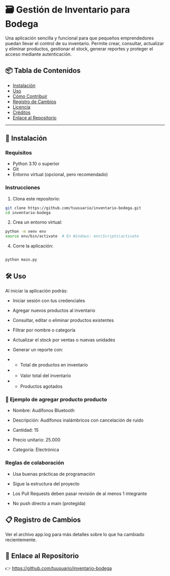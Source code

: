 # 🗃️ Gestión de Inventario para Bodega

Una aplicación sencilla y funcional para que pequeños emprendedores puedan llevar el control de su inventario. Permite crear, consultar, actualizar y eliminar productos, gestionar el stock, generar reportes y proteger el acceso mediante autenticación.

## 📦 Tabla de Contenidos

- [Instalación](#instalación)
- [Uso](#uso)
- [Cómo Contribuir](#cómo-contribuir)
- [Registro de Cambios](#registro-de-cambios)
- [Licencia](#licencia)
- [Créditos](#créditos)
- [Enlace al Repositorio](#enlace-al-repositorio)

---

## 🚀 Instalación

### Requisitos

- Python 3.10 o superior
- Git
- Entorno virtual (opcional, pero recomendado)

### Instrucciones

1. Clona este repositorio:

```bash
git clone https://github.com/tuusuario/inventario-bodega.git
cd inventario-bodega

```

2. Crea un entorno virtual:

```bash
python -m venv env
source env/bin/activate  # En Windows: env\Scripts\activate
```


4. Corre la aplicación:

```bash

python main.py

```

## 🛠️ Uso
Al iniciar la aplicación podrás:

- Iniciar sesión con tus credenciales

- Agregar nuevos productos al inventario

- Consultar, editar o eliminar productos existentes

- Filtrar por nombre o categoría

- Actualizar el stock por ventas o nuevas unidades

- Generar un reporte con:

- - Total de productos en inventario

- - Valor total del inventario

- - Productos agotados

### 📝 Ejemplo de agregar producto producto
- Nombre: Audífonos Bluetooth

- Descripción: Audífonos inalámbricos con cancelación de ruido

- Cantidad: 15

- Precio unitario: 25.000

- Categoría: Electrónica


### Reglas de colaboración
- Usa buenas prácticas de programación

- Sigue la estructura del proyecto

- Los Pull Requests deben pasar revisión de al menos 1 integrante

- No push directo a main (protegida)

## 📋 Registro de Cambios
Ver el archivo app.log para más detalles sobre lo que ha cambiado recientemente.


## 🔗 Enlace al Repositorio
👉 https://github.com/tuusuario/inventario-bodega
